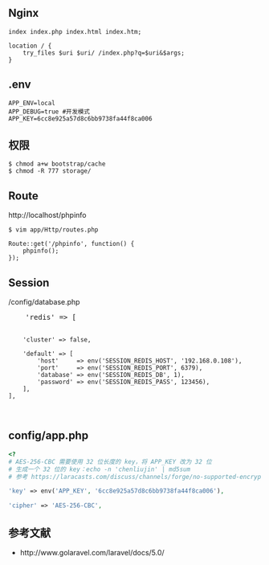 ## Nginx
```
index index.php index.html index.htm;

location / {
	try_files $uri $uri/ /index.php?q=$uri&$args;
}
```

## .env
```
APP_ENV=local
APP_DEBUG=true #开发模式
APP_KEY=6cc8e925a57d8c6bb9738fa44f8ca006
```

## 权限
```
$ chmod a+w bootstrap/cache
$ chmod -R 777 storage/
```

## Route
http://localhost/phpinfo
```
$ vim app/Http/routes.php

Route::get('/phpinfo', function() {
    phpinfo();
});
```

<h2>Session</h2>
<p>/config/database.php</p>
<pre>
    'redis' => [

        'cluster' => false,

        'default' => [
            'host'     => env('SESSION_REDIS_HOST', '192.168.0.108'),
            'port'     => env('SESSION_REDIS_PORT', 6379),
            'database' => env('SESSION_REDIS_DB', 1),
            'password' => env('SESSION_REDIS_PASS', 123456),
        ],
    ],
</pre>




## config/app.php
```php
<?
# AES-256-CBC 需要使用 32 位长度的 key，将 APP_KEY 改为 32 位
# 生成一个 32 位的 key：echo -n 'chenliujin' | md5sum
# 参考 https://laracasts.com/discuss/channels/forge/no-supported-encrypter-found-the-cipher-and-or-key-length-are-invalid-with-laravel-51?page=2

'key' => env('APP_KEY', '6cc8e925a57d8c6bb9738fa44f8ca006'),

'cipher' => 'AES-256-CBC',
```

<h2>参考文献</h2>
<ul>
	<li>http://www.golaravel.com/laravel/docs/5.0/</li>
</ul>
